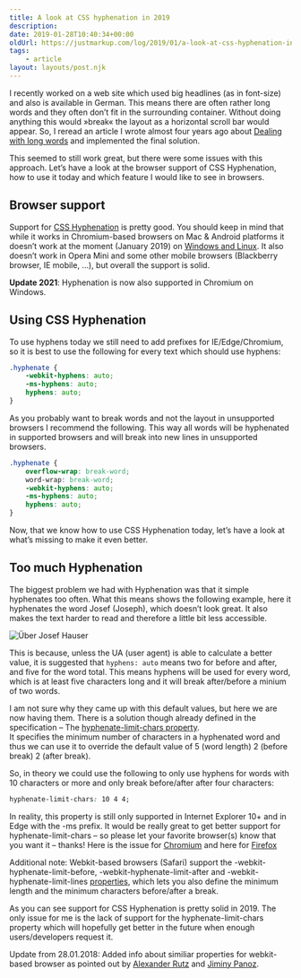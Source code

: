 ```yaml
---
title: A look at CSS hyphenation in 2019
description: 
date: 2019-01-28T10:40:34+00:00
oldUrl: https://justmarkup.com/log/2019/01/a-look-at-css-hyphenation-in-2019/
tags:
    - article
layout: layouts/post.njk
---
```


I recently worked on a web site which used big headlines (as in font-size) and also is available in German. This means there are often rather long words and they often don’t fit in the surrounding container. Without doing anything this would »break« the layout as a horizontal scroll bar would appear. So, I reread an article I wrote almost four years ago about [Dealing with long words](https://justmarkup.com/log/2015/07/dealing-with-long-words-in-css/) and implemented the final solution.

This seemed to still work great, but there were some issues with this approach. Let’s have a look at the browser support of CSS Hyphenation, how to use it today and which feature I would like to see in browsers.

Browser support
---------------

Support for [CSS Hyphenation](https://caniuse.com/#feat=css-hyphens) is pretty good. You should keep in mind that while it works in Chromium-based browsers on Mac & Android platforms it doesn’t work at the moment (January 2019) on [Windows and Linux](https://bugs.chromium.org/p/chromium/issues/detail?id=652964). It also doesn’t work in Opera Mini and some other mobile browsers (Blackberry browser, IE mobile, …), but overall the support is solid.

**Update 2021**: Hyphenation is now also supported in Chromium on Windows.

Using CSS Hyphenation
---------------------

To use hyphens today we still need to add prefixes for IE/Edge/Chromium, so it is best to use the following for every text which should use hyphens:

``` css
.hyphenate {
    -webkit-hyphens: auto;
    -ms-hyphens: auto;
    hyphens: auto;
}
```

As you probably want to break words and not the layout in unsupported browsers I recommend the following. This way all words will be hyphenated in supported browsers and will break into new lines in unsupported browsers.

``` css
.hyphenate {
    overflow-wrap: break-word;
    word-wrap: break-word;
    -webkit-hyphens: auto;
    -ms-hyphens: auto;
    hyphens: auto;
}
```

Now, that we know how to use CSS Hyphenation today, let’s have a look at what’s missing to make it even better.

Too much Hyphenation
--------------------

The biggest problem we had with Hyphenation was that it simple hyphenates too often. What this means shows the following example, here it hyphenates the word Josef (Joseph), which doesn’t look great. It also makes the text harder to read and therefore a little bit less accessible.

![Über Josef Hauser](https://justmarkup.com/log/wp-content/uploads/2019/01/josef-hauser.png)

This is because, unless the UA (user agent) is able to calculate a better value, it is suggested that `hyphens: auto` means two for before and after, and five for the word total. This means hyphens will be used for every word, which is at least five characters long and it will break after/before a minium of two words.

I am not sure why they came up with this default values, but here we are now having them. There is a solution though already defined in the specification – The [hyphenate-limit-chars property](https://www.w3.org/TR/css-text-4/#hyphenate-char-limits).  
It specifies the minimum number of characters in a hyphenated word and thus we can use it to override the default value of 5 (word length) 2 (before break) 2 (after break).

So, in theory we could use the following to only use hyphens for words with 10 characters or more and only break before/after after four characters:

``` css
hyphenate-limit-chars: 10 4 4;
```

In reality, this property is still only supported in Internet Explorer 10+ and in Edge with the -ms prefix. It would be really great to get better support for hyphenate-limit-chars – so please let your favorite browser(s) know that you want it – thanks! Here is the issue for [Chromium](https://bugs.chromium.org/p/chromium/issues/detail?id=924069) and here for [Firefox](https://bugzilla.mozilla.org/show_bug.cgi?id=1521723)

Additional note: Webkit-based browsers (Safari) support the -webkit-hyphenate-limit-before, -webkit-hyphenate-limit-after and -webkit-hyphenate-limit-lines [properties](https://github.com/WebKit/webkit/blob/master/LayoutTests/fast/text/hyphenate-limit-before-after.html), which lets you also define the minimum length and the minimum characters before/after a break.

As you can see support for CSS Hyphenation is pretty solid in 2019. The only issue for me is the lack of support for the hyphenate-limit-chars property which will hopefully get better in the future when enough users/developers request it.

Update from 28.01.2018: Added info about similiar properties for webkit-based browser as pointed out by [Alexander Rutz](https://twitter.com/petitsanimaux/status/1089841643195383814) and [Jiminy Panoz](https://twitter.com/JiminyPan/status/1089841172040876032).
